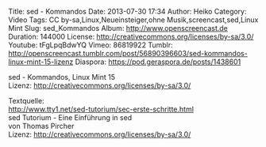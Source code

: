 Title: sed - Kommandos
Date: 2013-07-30 17:34
Author: Heiko
Category: Video
Tags: CC by-sa,Linux,Neueinsteiger,ohne Musik,screencast,sed,Linux Mint
Slug: sed_Kommandos
Album: http://www.openscreencast.de
Duration: 144000
License: http://creativecommons.org/licenses/by-sa/3.0/
Youtube: tFgLpqBdwYQ
Vimeo: 86819922
Tumblr: http://openscreencast.tumblr.com/post/56890396603/sed-kommandos-linux-mint-15-lizenz
Diaspora: https://pod.geraspora.de/posts/1438601

sed - Kommandos, Linux Mint 15  
Lizenz: <http://creativecommons.org/licenses/by-sa/3.0/>  
  
Textquelle:  
<http://www.tty1.net/sed-tutorium/sec-erste-schritte.html>  
sed Tutorium - Eine Einführung in sed  
von Thomas Pircher  
Lizenz: <http://creativecommons.org/licenses/by-sa/3.0/>


